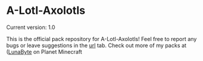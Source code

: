 # A-Lotl-Axolotls

Current version: 1.0

This is the official pack repository for A-Lotl-Axolotls! Feel free to report any bugs or leave suggestions in the [url](https://github.com/LunaBytes/A-Lotl-Axolotls/issues) tab.
Check out more of my packs at ([LunaByte](https://www.planetminecraft.com/member/lunabyte/) on Planet Minecraft
